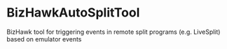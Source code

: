 # BizHawkAutoSplitTool
BizHawk tool for triggering events in remote split programs (e.g. LiveSplit) based on emulator events
